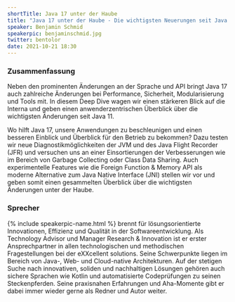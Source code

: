 ```yaml
---
shortTitle: Java 17 unter der Haube
title: "Java 17 unter der Haube - Die wichtigsten Neuerungen seit Java 11"
speaker: Benjamin Schmid
speakerpic: benjaminschmid.jpg
twitter: bentolor
date: 2021-10-21 18:30
---
```


### Zusammenfassung

Neben den prominenten Änderungen an der Sprache und API bringt Java 17 auch zahlreiche Änderungen bei Performance, Sicherheit, Modularisierung und Tools mit. In diesem Deep Dive wagen wir einen stärkeren Blick auf die Interna und geben einen anwenderzentrischen Überblick über die wichtigsten Änderungen seit Java 11.

Wo hilft Java 17, unsere Anwendungen zu beschleunigen und einen besseren Einblick und Überblick für den Betrieb zu bekommen? Dazu testen wir neue Diagnostikmöglichkeiten der JVM und des Java Flight Recorder (JFR) und versuchen uns an einer Einsortierungen der Verbesserungen wie im Bereich von Garbage Collecting oder Class Data Sharing. Auch experimentelle Features wie die Foreign Function & Memory API als moderne Alternative zum Java Native Interface (JNI) stellen wir vor und geben somit einen gesammelten Überblick über die wichtigsten Änderungen unter der Haube.

### Sprecher

{% include speakerpic-name.html %} brennt für lösungsorientierte Innovationen, Effizienz und Qualität in der Softwareentwicklung. Als Technology Advisor und Manager Research & Innovation ist er erster Ansprechpartner in allen technologischen und methodischen Fragestellungen bei der eXXcellent solutions. Seine Schwerpunkte liegen im Bereich von Java-, Web- und Cloud-native Architekturen. Auf der stetigen Suche nach innovativen, soliden und nachhaltigen Lösungen gehören auch sichere Sprachen wie Kotlin und automatisierte Codeprüfungen zu seinen Steckenpferden. Seine praxisnahen Erfahrungen und Aha-Momente gibt er dabei immer wieder gerne als Redner und Autor weiter.
